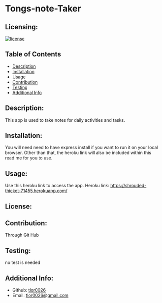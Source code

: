 # Tongs-note-Taker
  ## Licensing:
  [![license](https://img.shields.io/badge/license--blue)](https://shields.io)
  ## Table of Contents 
  - [Description](#description)
  - [Installation](#installation)
  - [Usage](#usage)
  - [Contribution](#contribution)
  - [Testing](#testing)
  - [Additional Info](#additional-info)
  ## Description:
  This app is used to take notes for daily activities and tasks. 
  ## Installation:
  You will need need to have express install if you want to run it on your local browser. Other than that, the heroku link will also be included within this read me for you to use.
  ## Usage:
  Use this heroku link to access the app. Heroku link: https://shrouded-thicket-71455.herokuapp.com/
  ## License:
  
  ## Contribution:
  Through Git Hub
  ## Testing:
  no test is needed
  ## Additional Info:
  - Github: [tlor0026](https://github.com/tlor0026)
  - Email: tlor0026@gmail.com 